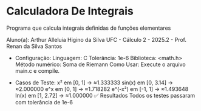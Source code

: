 # Calculadora De Integrais
Programa que calcula integrais definidas de funções elementares

Aluno(a): Arthur Alleluia Higino da Silva
UFC - Cálculo 2 - 2025.2 - Prof. Renan da Silva Santos


- Configuração:
Linguagem: C
Tolerância: 1e-6
Biblioteca: <math.h>
Método numérico: Soma de Riemann
Como Usar:
Execute o arquivo main.c e compile.

- Casos de Teste:
x² em [0, 1] → ≈1.333333
sin(x) em [0, 3.14] → ≈2.000000
e^x em [0, 1] → ≈1.718282
e^(-x²) em [-1, 1] → ≈1.493648
ln(x) em [1, 2.72] → ≈1.000000
✅ Resultados
Todos os testes passaram com tolerância de 1e-6
